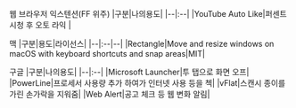 웹 브라우저 익스텐션(FF 위주)
|구분|나의용도|
|--|:--|
|YouTube Auto Like|퍼센트 시청 후 오토 라익 |

맥
|구분|용도|라이선스|
|--|:--|--|
|Rectangle|Move and resize windows on macOS with keyboard shortcuts and snap areas|MIT|

구글
|구분|나의용도|
|--|:--|
|Microsoft Launcher|투 탭으로 화면 오프|
|PowerLine|프로세서 사용량 추가 하여가 인터넷 사용 등을 첵|
|vFlat|스캔시 종이를 가린 손가락을 지워줌|
|Web Alert|공고 체크 등 웹 변화 알림|

